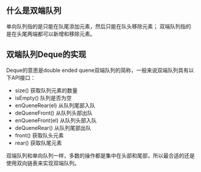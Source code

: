 ## 什么是双端队列
单向队列指的是只能在队尾添加元素，然后只能在队头移除元素；
双端队列指的是在头尾两端都可以新增和移除元素。

## 双端队列Deque的实现
Deque的意思是double ended quene双端队列的简称，一般来说双端队列具有以下API接口：
+ size() 获取队列元素的数量
+ isEmpty() 队列是否为空
+ enQueneRear(el) 从队列尾部入队
+ deQueneFront() 从队列头部出队
+ enQueneFront(el) 从队列头部入队
+ deQueneRear() 从队列尾部出队
+ front() 获取队头元素
+ rear() 获取队尾元素

双端队列和单向队列一样，多数的操作都是集中在头部和尾部，所以最合适的还是使用双向链表来实现双端队列。